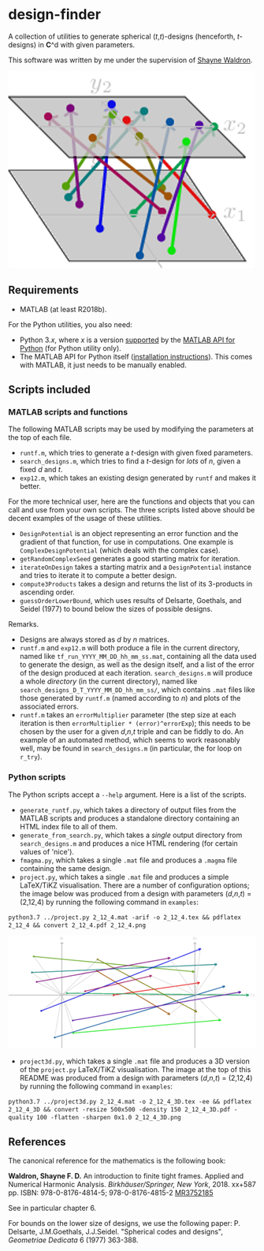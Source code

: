 design-finder
=============

A collection of utilities to generate spherical (_t_,_t_)-designs (henceforth, _t_-designs) in **C**^d with given parameters.

This software was written by me under the supervision of [Shayne Waldron](https://www.math.auckland.ac.nz/~waldron/).

![an example image from project3d.py](examples/2_12_4_3D.png)

Requirements
------------

  * MATLAB (at least R2018b).

For the Python utilities, you also need:
  * Python 3._x_, where _x_ is a version [supported](https://au.mathworks.com/help/matlab/matlab_external/system-requirements-for-matlab-engine-for-python.html) by
    the [MATLAB API for Python](https://au.mathworks.com/help/matlab/matlab-engine-for-python.html)  (for Python utility only).
  * The MATLAB API for Python itself ([installation instructions](https://au.mathworks.com/help/matlab/matlab_external/install-the-matlab-engine-for-python.html)). This comes with MATLAB,
    it just needs to be manually enabled.

Scripts included
----------------

### MATLAB scripts and functions
The following MATLAB scripts may be used by modifying the parameters at the top of each file.

  * `runtf.m`, which tries to generate a _t_-design with given fixed parameters.
  * `search_designs.m`, which tries to find a _t_-design for *lots* of _n_, given
    a fixed _d_ and _t_.
  * `exp12.m`, which takes an existing design generated by `runtf` and makes it better.

For the more technical user, here are the functions and objects that you can call and use from your own scripts. The three scripts
listed above should be decent examples of the usage of these utilities.

  * `DesignPotential` is an object representing an error function and the gradient of that function, for use in computations.
    One example is `ComplexDesignPotential` (which deals with the complex case).
  * `getRandomComplexSeed` generates a good starting matrix for iteration.
  * `iterateOnDesign` takes a starting matrix and a `DesignPotential` instance and tries to iterate it to compute
    a better design.
  * `compute3Products` takes a design and returns the list of its 3-products in ascending order.
  * `guessOrderLowerBound`, which uses results of Delsarte, Goethals, and Seidel (1977) to bound below the sizes of possible designs.


Remarks.

  * Designs are always stored as _d_ by _n_ matrices.
  * `runtf.m` and `exp12.m` will both produce a file in the current directory, named like `tf_run_YYYY_MM_DD_hh_mm_ss.mat`, containing all the data used
    to generate the design, as well as the design itself, and a list of the error of the design produced at each iteration. `search_designs.m` will produce
    a whole *directory* (in the current directory), named like `search_designs_D_T_YYYY_MM_DD_hh_mm_ss/`, which contains `.mat` files like those generated
    by `runtf.m` (named according to _n_) and plots of the associated errors.
  * `runtf.m` takes an `errorMultiplier` parameter (the step size at each iteration is then `errorMultiplier * (error)^errorExp`); this needs to be chosen
    by the user for a given _d_,_n_,_t_ triple and can be fiddly to do. An example of an automated method, which seems to work reasonably well, may be found
    in `search_designs.m` (in particular, the for loop on `r_try`).

### Python scripts
The Python scripts accept a `--help` argument. Here is a list of the scripts.

  * `generate_runtf.py`, which takes a directory of output files from the MATLAB scripts and produces a standalone directory containing an HTML index file to all of them.
  * `generate_from_search.py`, which takes a *single* output directory from `search_designs.m` and produces a nice HTML rendering (for certain values of 'nice').
  * `fmagma.py`, which takes a single `.mat` file and produces a `.magma` file containing the same design.
  * `project.py`, which takes a single `.mat` file and produces a simple LaTeX/TiKZ visualisation. There are a number of configuration options; the image below
    was produced from a design with parameters (_d_,_n_,_t_) = (2,12,4) by running the following command in `examples`:
```
python3.7 ../project.py 2_12_4.mat -arif -o 2_12_4.tex && pdflatex 2_12_4 && convert 2_12_4.pdf 2_12_4.png
```

![an example image from project.py](examples/2_12_4.png)

  * `project3d.py`, which takes a single `.mat` file and produces a 3D version of the `project.py` LaTeX/TiKZ visualisation. The image at the top of
    this README was produced from a design with parameters (_d_,_n_,_t_) = (2,12,4) by running the following command in `examples`:
```
python3.7 ../project3d.py 2_12_4.mat -o 2_12_4_3D.tex -ee && pdflatex 2_12_4_3D && convert -resize 500x500 -density 150 2_12_4_3D.pdf -quality 100 -flatten -sharpen 0x1.0 2_12_4_3D.png
```

References
----------
The canonical reference for the mathematics is the following book:

**Waldron, Shayne F. D.** An introduction to finite tight frames. Applied and Numerical Harmonic Analysis. _Birkhäuser/Springer, New York_, 2018. xx+587 pp. ISBN: 978-0-8176-4814-5; 978-0-8176-4815-2 [MR3752185](http://www.ams.org/mathscinet-getitem?mr=3752185)

See in particular chapter 6.

For bounds on the lower size of designs, we use the following paper: P. Delsarte, J.M.Goethals, J.J.Seidel. "Spherical codes and designs", _Geometriae Dedicata_ 6 (1977) 363-388.
